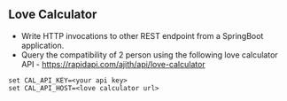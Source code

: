 ## Love Calculator
- Write HTTP invocations to other REST endpoint from a SpringBoot application.
- Query the compatibility of 2 person using the following love calculator API - https://rapidapi.com/ajith/api/love-calculator

```
set CAL_API_KEY=<your api key>
set CAL_API_HOST=<love calculator url>

```
